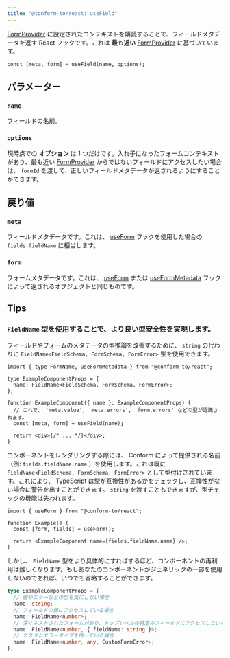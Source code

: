 ```yaml
---
title: "@conform-to/react: useField"
---
```


[FormProvider](api-react-formprovider.md) に設定されたコンテキストを購読することで、フィールドメタデータを返す React フックです。これは **最も近い** [FormProvider](api-react-formprovider.md) に基づいています。

```tsx
const [meta, form] = useField(name, options);
```

## パラメーター

### `name`

フィールドの名前。

### `options`

現時点での **オプション** は 1 つだけです。入れ子になったフォームコンテキストがあり、最も近い [FormProvider](api-react-formprovider.md) からではないフィールドにアクセスしたい場合は、 `formId` を渡して、正しいフィールドメタデータが返されるようにすることができます。

## 戻り値

### `meta`

フィールドメタデータです。これは、 [useForm](api-react-useform.md) フックを使用した場合の `fields.fieldName` に相当します。

### `form`

フォームメタデータです。これは、 [useForm](api-react-useform.md) または [useFormMetadata](api-react-useformmetadata.md) フックによって返されるオブジェクトと同じものです。

## Tips

### `FieldName` 型を使用することで、より良い型安全性を実現します。

フィールドやフォームのメタデータの型推論を改善するために、 `string` の代わりに `FieldName<FieldSchema, FormSchema, FormError>` 型を使用できます。

```tsx
import { type FormName, useFormMetadata } from "@conform-to/react";

type ExampleComponentProps = {
  name: FieldName<FieldSchema, FormSchema, FormError>;
};

function ExampleComponent({ name }: ExampleComponentProps) {
  // これで、 'meta.value', 'meta.errors', 'form.errors' などの型が認識されます。
  const [meta, form] = useField(name);

  return <div>{/* ... */}</div>;
}
```

コンポーネントをレンダリングする際には、 Conform によって提供される名前（例: `fields.fieldName.name` ）を使用します。これは既に `FieldName<FieldSchema, FormSchema, FormError>` として型付けされています。これにより、 TypeScript は型が互換性があるかをチェックし、互換性がない場合に警告を出すことができます。 `string` を渡すこともできますが、型チェックの機能は失われます。

```tsx
import { useForm } from "@conform-to/react";

function Example() {
  const [form, fields] = useForm();

  return <ExampleComponent name={fields.fieldName.name} />;
}
```

しかし、 `FieldName` 型をより具体的にすればするほど、コンポーネントの再利用は難しくなります。もしあなたのコンポーネントがジェネリックの一部を使用しないのであれば、いつでも省略することができます。

```ts
type ExampleComponentProps = {
  // 値やエラーなどの型を気にしない場合
  name: string;
  // フィールドの値にアクセスしている場合
  name: FieldName<number>;
  // 深くネストされたフォームがあり、トップレベルの特定のフィールドにアクセスしたい場合
  name: FieldName<number, { fieldName: string }>;
  // カスタムエラータイプを持っている場合
  name: FieldName<number, any, CustomFormError>;
};
```
